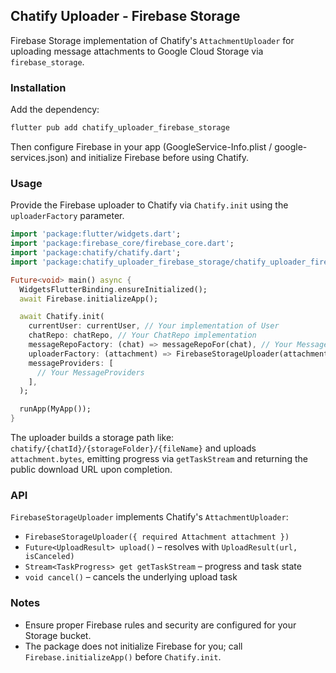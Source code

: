 ## Chatify Uploader - Firebase Storage

Firebase Storage implementation of Chatify's `AttachmentUploader` for uploading message attachments to Google Cloud Storage via `firebase_storage`.

### Installation

Add the dependency:

```bash
flutter pub add chatify_uploader_firebase_storage
```

Then configure Firebase in your app (GoogleService-Info.plist / google-services.json) and initialize Firebase before using Chatify.

### Usage

Provide the Firebase uploader to Chatify via `Chatify.init` using the `uploaderFactory` parameter.

```dart
import 'package:flutter/widgets.dart';
import 'package:firebase_core/firebase_core.dart';
import 'package:chatify/chatify.dart';
import 'package:chatify_uploader_firebase_storage/chatify_uploader_firebase_storage.dart';

Future<void> main() async {
  WidgetsFlutterBinding.ensureInitialized();
  await Firebase.initializeApp();

  await Chatify.init(
    currentUser: currentUser, // Your implementation of User
    chatRepo: chatRepo, // Your ChatRepo implementation
    messageRepoFactory: (chat) => messageRepoFor(chat), // Your MessageRepo factory
    uploaderFactory: (attachment) => FirebaseStorageUploader(attachment: attachment),
    messageProviders: [
      // Your MessageProviders
    ],
  );

  runApp(MyApp());
}
```

The uploader builds a storage path like:
`chatify/{chatId}/{storageFolder}/{fileName}` and uploads `attachment.bytes`, emitting progress via `getTaskStream` and returning the public download URL upon completion.

### API

`FirebaseStorageUploader` implements Chatify's `AttachmentUploader`:

- `FirebaseStorageUploader({ required Attachment attachment })`
- `Future<UploadResult> upload()` – resolves with `UploadResult(url, isCanceled)`
- `Stream<TaskProgress> get getTaskStream` – progress and task state
- `void cancel()` – cancels the underlying upload task

### Notes

- Ensure proper Firebase rules and security are configured for your Storage bucket.
- The package does not initialize Firebase for you; call `Firebase.initializeApp()` before `Chatify.init`.

